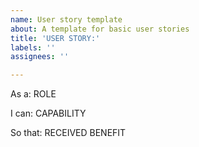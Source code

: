 ```yaml
---
name: User story template
about: A template for basic user stories
title: 'USER STORY:'
labels: ''
assignees: ''

---
```


As a: ROLE

I can: CAPABILITY

So that: RECEIVED BENEFIT
